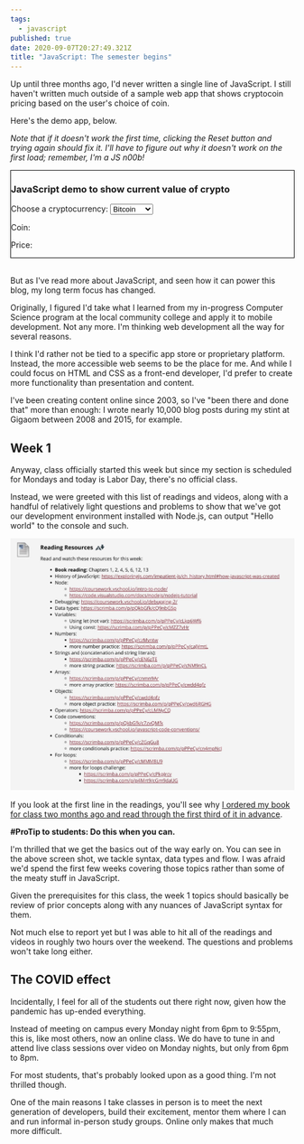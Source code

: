 ```yaml
---
tags:
  - javascript
published: true
date: 2020-09-07T20:27:49.321Z
title: "JavaScript: The semester begins"
---
```

<script>
    function printCoin() {
      currency = document.querySelector('#coin');
      console.log(currency.value);
      document.getElementById("choice").innerHTML = "You chose: " + currency.value;
      getPrice(currency);
    }

    function getPrice(currency) {
      let requestURL = 'https://min-api.cryptocompare.com/data/price?fsym=' + currency.value + '&tsyms=USD&api_key=e29b700b7cfd70faa0de907743ea4e186cd2e1f2f3b999332f7718be49feb6ae';
      var request = new XMLHttpRequest();
      request.open('GET', requestURL, true);
      request.responseType = 'text';
      request.send();
      request.onload = function () {
        if (request.readyState === request.DONE) {
          var coinPrice = request.responseText;
          // console.log(coinPrice);
          var coinPriceData = [].slice.call(coinPrice)
          // console.log(coinPriceData);
          var i;
          var currentValueUSD = "";
          for (i = 7; i < (coinPriceData.length-1); i++) {
            currentValueUSD = currentValueUSD + coinPriceData[i];
          }
        }
        document.getElementById("choicePrice").innerHTML = "Current price is: $" + currentValueUSD;
      }
    }

  </script>

Up until three months ago, I'd never written a single line of JavaScript. I still haven't written much outside of a sample web app that shows cryptocoin pricing based on the user's choice of coin. 

Here's the demo app, below.

*Note that if it doesn't work the first time, clicking the Reset button and trying again should fix it. I'll have to figure out why it doesn't work on the first load; remember, I'm a JS n00b!*

<div style="border:1px solid black"; max-width: 400px; margin: auto;>

<h3>JavaScript demo to show current value of crypto</h3>
  <form>
    <label form="coin">Choose a cryptocurrency:</label>
    <select id="coin" name="coins">
      <option value="BTC">Bitcoin</option>
      <option value="LTC">Litecoin</option>
      <option value="ETC">Etherium</option>
      <input type="button" value="Submit" onclick="printCoin()">
      <input type="reset" onclick="location.reload()">
    </select>
  </form>
  <p id="choice">Coin: </p>
  <p id="choicePrice">Price:</p>

</div></br>



But as I've read more about JavaScript, and seen how it can power this blog, my long term focus has changed.

Originally, I figured I'd take what I learned from my in-progress Computer Science program at the local community college and apply it to mobile development. Not any more. I'm thinking web development all the way for several reasons.

I think I'd rather not be tied to a specific app store or proprietary platform. Instead, the more accessible web seems to be the place for me. And while I could focus on HTML and CSS as a front-end developer, I'd prefer to create more functionality than presentation and content. 

I've been creating content online since 2003, so I've "been there and done that" more than enough: I wrote nearly 10,000 blog posts during my stint at Gigaom between 2008 and 2015, for example.

## Week 1

Anyway, class officially started this week but since my section is scheduled for Mondays and today is Labor Day, there's no official class. 

Instead, we were greeted with this list of readings and videos, along with a handful of relatively light questions and problems to show that we've got our development environment installed with Node.js, can output "Hello world" to the console and such.

![JavaScript class week 1](/src/images/javascript-week-1.jpg "JavaScript class week 1")

If you look at the first line in the readings, you'll see why [I ordered my book for class two months ago and read through the first third of it in advance](https://www.kctofel.com/2020-07-10-added-to-the-to-do-list-a-jamstack-blog-commenting-system/). 

**\#ProTip to students: Do this when you can.**

I'm thrilled that we get the basics out of the way early on. You can see in the above screen shot, we tackle syntax, data types and flow. I was afraid we'd spend the first few weeks covering those topics rather than some of the meaty stuff in JavaScript. 

Given the prerequisites for this class, the week 1 topics should basically be review of prior concepts along with any nuances of JavaScript syntax for them.

Not much else to report yet but I was able to hit all of the readings and videos in roughly two hours over the weekend. The questions and problems won't take long either.

## The COVID effect

Incidentally, I feel for all of the students out there right now, given how the pandemic has up-ended everything.

Instead of meeting on campus every Monday night from 6pm to 9:55pm, this is, like most others, now an online class. We do have to tune in and attend live class sessions over video on Monday nights, but only from 6pm to 8pm.

For most students, that's probably looked upon as a good thing. I'm not thrilled though.

One of the main reasons I take classes in person is to meet the next generation of developers, build their excitement, mentor them where I can and run informal in-person study groups. Online only makes that much more difficult.